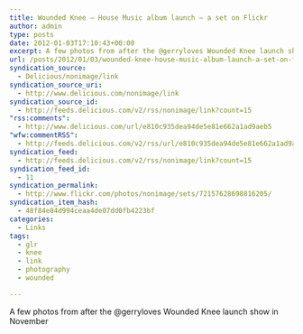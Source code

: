 ```yaml
---
title: Wounded Knee – House Music album launch – a set on Flickr
author: admin
type: posts
date: 2012-01-03T17:10:43+00:00
excerpt: A few photos from after the @gerryloves Wounded Knee launch show in November
url: /posts/2012/01/03/wounded-knee-house-music-album-launch-a-set-on-flickr/
syndication_source:
  - Delicious/nonimage/link
syndication_source_uri:
  - http://www.delicious.com/nonimage/link
syndication_source_id:
  - http://feeds.delicious.com/v2/rss/nonimage/link?count=15
"rss:comments":
  - http://www.delicious.com/url/e810c935dea94de5e81e662a1ad9aeb5
"wfw:commentRSS":
  - http://feeds.delicious.com/v2/rss/url/e810c935dea94de5e81e662a1ad9aeb5
syndication_feed:
  - http://feeds.delicious.com/v2/rss/nonimage/link?count=15
syndication_feed_id:
  - 11
syndication_permalink:
  - http://www.flickr.com/photos/nonimage/sets/72157628698816205/
syndication_item_hash:
  - 48f84e84d994ceaa4de07dd0fb4223bf
categories:
  - Links
tags:
  - glr
  - knee
  - link
  - photography
  - wounded

---
```

A few photos from after the @gerryloves Wounded Knee launch show in November